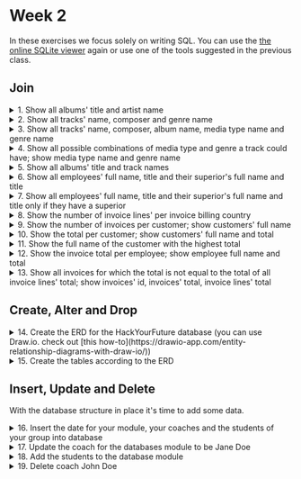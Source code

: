 # Week 2
In these exercises we focus solely on writing SQL. You can use the [the online SQLite viewer](https://inloop.github.io/sqlite-viewer/) again or use one of the tools suggested in the previous class.
## Join
<details><summary>1. Show all albums' title and artist name</summary>

```sql
SELECT
	title AS AlbumTitle,
	Artist.Name AS ArtistName
FROM
	Album
	LEFT JOIN Artist ON Artist.ArtistId = Album.ArtistId;

--OR using USING

SELECT
	title AS AlbumTitle,
	Artist.Name AS ArtistName
FROM
	Album
	LEFT JOIN Artist USING(ArtistId);

--OR using NATURAL

SELECT
	title AS AlbumTitle,
	Artist.Name AS ArtistName
FROM
	Album
	NATURAL LEFT JOIN Artist;
```
</details>

<details><summary>2. Show all tracks' name, composer and genre name</summary>

```sql
SELECT
	Track.Name AS TrackName,
	Composer,
	Genre.Name AS GenreName
FROM
	Track
	LEFT JOIN Genre ON Genre.GenreId = Track.GenreId;
```
</details>

<details><summary>3. Show all tracks' name, composer, album name, media type name and genre name</summary>

```sql
SELECT
	Track.Name AS TrackName,
	Composer,
	Album.Title AS AlbumTitle,
	MediaType.Name AS MediaTypeName,
	Genre.Name AS GenreName
FROM
	Track
	LEFT JOIN Genre ON Genre.GenreId = Track.GenreId
	LEFT JOIN Album ON Album.AlbumId = Track.AlbumId
	LEFT JOIN MediaType ON MediaType.MediaTypeId = Track.MediaTypeId;
```
</details>

<details><summary>4. Show all possible combinations of media type and genre a track could have; show media type name and genre name</summary>

```sql
SELECT
	MediaType.Name,
	Genre.Name
FROM
	MediaType
	CROSS JOIN Genre;
```
</details>

<details><summary>5. Show all albums' title and track names</summary>

```sql
SELECT
	title AS AlbumTitle,
	Track.Name AS TrackName
FROM
	Album
	JOIN Track ON Track.AlbumId = Album.AlbumId;
```
</details>

<details><summary>6. Show all employees' full name, title and their superior's full name and title</summary>

```sql
SELECT
	Employee.FirstName || ' ' || Employee.LastName AS EmployeeFullName,
	Employee.Title AS EmployeeTitle,
	Superior.FirstName || ' ' || Superior.LastName AS SuperiorFullName,
	Superior.Title AS SuperiorTitle
FROM
	Employee
	LEFT JOIN Employee AS Superior ON Superior.EmployeeId = Employee.ReportsTo;
```
</details>

<details><summary>7. Show all employees' full name, title and their superior's full name and title only if they have a superior</summary>

```sql
SELECT
	Employee.FirstName || ' ' || Employee.LastName AS EmployeeFullName,
	Employee.Title AS EmployeeTitle,
	Superior.FirstName || ' ' || Superior.LastName AS SuperiorFullName,
	Superior.Title AS SuperiorTitle
FROM
	Employee
	INNER JOIN Employee AS Superior ON Superior.EmployeeId = Employee.ReportsTo;
```
</details>

<details><summary>8. Show the number of invoice lines' per invoice billing country</summary>

```sql
SELECT
	BillingCountry,
	count(*) AS NumberOfInvoiceLines
FROM
	Invoice
	JOIN InvoiceLine ON InvoiceLine.InvoiceId = Invoice.InvoiceId
GROUP BY
	BillingCountry;
```
</details>

<details><summary>9. Show the number of invoices per customer; show customers' full name</summary>

```sql
SELECT
	Customer.FirstName || ' ' || Customer.LastName AS CustomerFullName,
	count(*) AS NumberOfInvoices
FROM
	Invoice
	JOIN Customer ON Customer.CustomerId = Invoice.CustomerId
GROUP BY
	Invoice.CustomerId;
```
</details>

<details><summary>10. Show the total per customer; show customers' full name and total</summary>

```sql
SELECT
	Customer.FirstName || ' ' || Customer.LastName AS CustomerFullName,
	sum(Total) AS Total
FROM
	Invoice
	JOIN Customer ON Customer.CustomerId = Invoice.CustomerId
GROUP BY
	Invoice.CustomerId;
```
</details>

<details><summary>11. Show the full name of the customer with the highest total</summary>

```sql
SELECT
	Customer.FirstName || ' ' || Customer.LastName AS CustomerFullName,
	sum(Total) AS Total
FROM
	Invoice
	JOIN Customer ON Customer.CustomerId = Invoice.CustomerId
GROUP BY
	Invoice.CustomerId
ORDER BY Total DESC
LIMIT 1;
```
</details>

<details><summary>12. Show the invoice total per employee; show employee full name and total</summary>

```sql
SELECT
	Employee.FirstName || ' ' || Employee.LastName AS EmployeeFullName,
	round(sum(Total), 2) AS Total
FROM
	Invoice
	JOIN Customer ON Customer.CustomerId = Invoice.CustomerId
	JOIN Employee ON Employee.EmployeeId = Customer.SupportRepId
GROUP BY
	EmployeeId;
```
</details>

<details><summary>13. Show all invoices for which the total is not equal to the total of all invoice lines' total; show invoices' id, invoices' total, invoice lines' total</summary>

```sql
SELECT
	Invoice.InvoiceId,
	Invoice.Total,
	round(sum(UnitPrice*Quantity), 2) AS InvoiceLinesTotal,
	Total == round(sum(UnitPrice*Quantity), 2) AS IsEqual
FROM
	InvoiceLine
	JOIN Invoice ON Invoice.InvoiceId = invoiceline.InvoiceId
GROUP BY
	Invoice.InvoiceId
HAVING IsEqual = FALSE;

--there are no records because all invoices fortunately add up
```
</details>

## Create, Alter and Drop

<details><summary>14. Create the ERD for the HackYourFuture database (you can use Draw.io. check out [this how-to](https://drawio-app.com/entity-relationship-diagrams-with-draw-io/))</summary>

![HackYourFuture ERD](hyf-possible-erd.png)

Note that this is just one possible, albeit simple, solution.
</details>

<details><summary>15. Create the tables according to the ERD</summary>

```sql
CREATE TABLE Person (
	PersonId INTEGER PRIMARY KEY,
	FirstName TEXT NOT NULL,
	LastName TEXT NOT NULL,
	Nickname TEXT
);

CREATE TABLE Module (
	ModuleId INTEGER PRIMARY KEY,
	Name TEXT,
	CoachId INTEGER,
	FOREIGN KEY (CoachId) REFERENCES Person (PersonId)
);

CREATE TABLE ModuleStudent (
	ModuleId INTEGER,
	StudentId INTEGER,
	FOREIGN KEY (ModuleId) REFERENCES Module (ModuleId),
	FOREIGN KEY (StudentId) REFERENCES Person (PersonId),
	UNIQUE (ModuleId, StudentId)
);
```
</details>

## Insert, Update and Delete

With the database structure in place it's time to add some data.

<details><summary>16. Insert the date for your module, your coaches and the students of your group into database</summary>

```sql
INSERT INTO Module (Name)
		VALUES('databases');

--coaches
INSERT INTO Person (FirstName, LastName)
		VALUES('Jane', 'Doe'), ('John', 'Doe');

--students
INSERT INTO Person (FirstName, LastName)
		VALUES('John', 'Roe'), ('Richard', 'Roe'), ('Jane', 'Roe'), ('Baby', 'Doe');
```
</details>

<details><summary>17. Update the coach for the databases module to be Jane Doe</summary>

```sql
UPDATE
	Module
SET
	CoachId = 1
WHERE
	Name = 'databases';
```
</details>

<details><summary>18. Add the students to the database module</summary>

```sql
INSERT INTO ModuleStudent (ModuleId, StudentId)
		VALUES(1, 3), (1, 4), (1, 5), (1, 6);
```
</details>

<details><summary>19. Delete coach John Doe</summary>

```sql
DELETE FROM Person
WHERE PersonId = 2;
```
</details>
